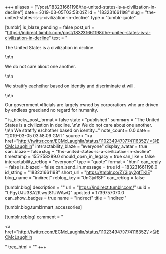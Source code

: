 +++
aliases = ["/post/183231661198/the-united-states-is-a-civilization-in-decline"]
date = 2019-03-05T03:58:09Z
id = "183231661198"
slug = "the-united-states-is-a-civilization-in-decline"
type = "tumblr-quote"

[tumblr]
is_blaze_pending = false
post_url = "https://indirect.tumblr.com/post/183231661198/the-united-states-is-a-civilization-in-decline"
text = "<p>The United States is a civilization in decline. </p>\n\n<p>We do not care about one another. </p>\n\n<p>We stratify eachother based on identity and discriminate at will.</p>\n\n<p>Our government officials are largely owned by corporations who are driven by endless greed and no regard for humanity.</p>"
is_blocks_post_format = false
state = "published"
summary = "The United States is a civilization in decline. \n\n We do not care about one another. \n\n We stratify eachother based on identity..."
note_count = 0.0
date = "2019-03-05 03:58:09 GMT"
source = "<a href=\"http://twitter.com/ECMcLaughlin/status/1102349470774116352\">@ECMcLaughlin</a>"
interactability_blaze = "everyone"
display_avatar = true
can_blaze = false
slug = "the-united-states-is-a-civilization-in-decline"
timestamp = 1551758289.0
should_open_in_legacy = true
can_like = false
interactability_reblog = "everyone"
type = "quote"
format = "html"
can_reply = false
is_blazed = false
can_send_in_message = true
id = 183231661198.0
id_string = "183231661198"
short_url = "https://tmblr.co/ZY3jby2gfTKIE"
blog_name = "indirect"
reblog_key = "UnGjxRSP"
can_reblog = false

[tumblr.blog]
description = ""
url = "https://indirect.tumblr.com/"
uuid = "t:PgyUJU3SA2Klwyt81UWAwQ"
updated = 1739757070.0
can_show_badges = true
name = "indirect"
title = "indirect"

[tumblr.blog.tumblrmart_accessories]

[tumblr.reblog]
comment = "<p><a href=\"http://twitter.com/ECMcLaughlin/status/1102349470774116352\">@ECMcLaughlin</a></p>"
tree_html = ""
+++
